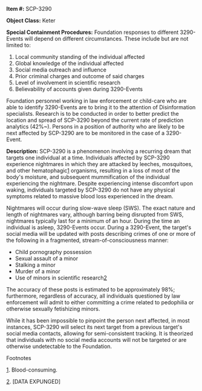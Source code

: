 **Item #:** SCP-3290

**Object Class:** Keter

**Special Containment Procedures:** Foundation responses to different 3290-Events will depend on different circumstances. These include but are not limited to:

1.  Local community standing of the individual affected
2.  Global knowledge of the individual affected
3.  Social media outreach and influence
4.  Prior criminal charges and outcome of said charges
5.  Level of involvement in scientific research
6.  Believability of accounts given during 3290-Events

Foundation personnel working in law enforcement or child-care who are able to identify 3290-Events are to bring it to the attention of Disinformation specialists. Research is to be conducted in order to better predict the location and spread of SCP-3290 beyond the current rate of prediction analytics (42%~). Persons in a position of authority who are likely to be next affected by SCP-3290 are to be monitored in the case of a 3290-Event.

**Description:** SCP-3290 is a phenomenon involving a recurring dream that targets one individual at a time. Individuals affected by SCP-3290 experience nightmares in which they are attacked by leeches, mosquitoes, and other hematophagic[1](javascript:;) organisms, resulting in a loss of most of the body's moisture, and subsequent mummification of the individual experiencing the nightmare. Despite experiencing intense discomfort upon waking, individuals targeted by SCP-3290 do not have any physical symptoms related to massive blood loss experienced in the dream.

Nightmares will occur during slow-wave sleep (SWS). The exact nature and length of nightmares vary, although barring being disrupted from SWS, nightmares typically last for a minimum of an hour. During the time an individual is asleep, 3290-Events occur. During a 3290-Event, the target's social media will be updated with posts describing crimes of one or more of the following in a fragmented, stream-of-consciousness manner:

*   Child pornography possession
*   Sexual assault of a minor
*   Stalking a minor
*   Murder of a minor
*   Use of minors in scientific research[2](javascript:;)

The accuracy of these posts is estimated to be approximately 98%; furthermore, regardless of accuracy, all individuals questioned by law enforcement will admit to either committing a crime related to pedophilia or otherwise sexually fetishizing minors.

While it has been impossible to pinpoint the person next affected, in most instances, SCP-3290 will select its next target from a previous target's social media contacts, allowing for semi-consistent tracking. It is theorized that individuals with no social media accounts will not be targeted or are otherwise undetectable to the Foundation.

Footnotes

[1](javascript:;). Blood-consuming.

[2](javascript:;). \[DATA EXPUNGED\]